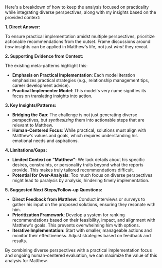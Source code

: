 Here's a breakdown of how to keep the analysis focused on practicality while integrating diverse perspectives, along with my insights based on the provided context:

**1. Direct Answer:**

To ensure practical implementation amidst multiple perspectives, prioritize actionable recommendations from the outset.  Frame discussions around *how* insights can be applied in Matthew's life, not just *what* they reveal.

**2. Supporting Evidence from Context:**

The existing meta-patterns highlight this:

* **Emphasis on Practical Implementation**: Each model iteration emphasizes practical strategies (e.g., relationship management tips, career development advice).
* **Practical Implementer Model**: This model's very name signifies its focus on translating insights into action.

**3. Key Insights/Patterns:**

* **Bridging the Gap**: The challenge is not just generating diverse perspectives, but *synthesizing* them into actionable steps that are relevant to Matthew.
* **Human-Centered Focus**:  While practical, solutions must align with Matthew's values and goals, which requires understanding his emotional needs and aspirations.

**4. Limitations/Gaps:**

* **Limited Context on "Matthew"**: We lack details about his specific desires, constraints, or personality traits beyond what the reports provide. This makes truly tailored recommendations difficult.
* **Potential for Over-Analysis**: Too much focus on diverse perspectives might lead to paralysis by analysis, hindering timely implementation.

**5. Suggested Next Steps/Follow-up Questions:**

* **Direct Feedback from Matthew**: Conduct interviews or surveys to gather his input on the proposed solutions, ensuring they resonate with him.
* **Prioritization Framework**: Develop a system for ranking recommendations based on their feasibility, impact, and alignment with Matthew's goals. This prevents overwhelming him with options.
* **Iterative Implementation**: Start with smaller, manageable actions and monitor their effectiveness. Adjust strategies based on feedback and results.


By combining diverse perspectives with a practical implementation focus and ongoing human-centered evaluation, we can maximize the value of this analysis for Matthew.
